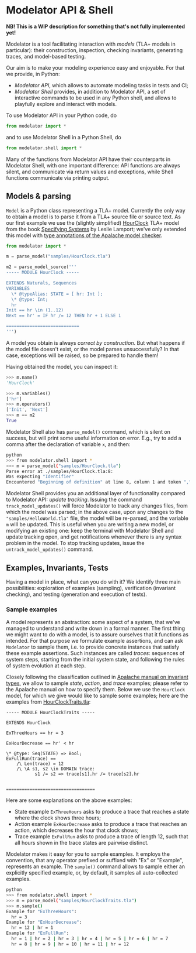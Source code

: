 Modelator API & Shell
===

**NB! This is a WIP description for something that's not fully implemented yet!**

Modelator is a tool facilitating interaction with *models* (TLA+ models in particular): their construction, inspection, checking invariants, generating traces, and model-based testing.

Our aim is to make your modeling experience easy and enjoyable. For that we provide, in Python:
 - *Modelator API*, which allows to automate modeling tasks in tests and CI;
 - *Modelator Shell* provides, in addition to Modelator API, a set of interactive commands to be used in any Python shell, and allows to playfully explore and interact with models.

To use Modelator API in your Python code, do

```python
from modelator import *
```

and to use Modelator Shell in a Python Shell, do

```python
from modelator.shell import *
```

Many of the functions from Modelator API have their counterparts in Modelator Shell, with one important difference: API functions are always silent, and communicate via return values and exceptions, while Shell functions communicate via printing output.


## Models & parsing

`Model` is a Python class representing a TLA+ model. Currently the only way to obtain a model is to parse it from a TLA+ source file or source text. As our first example we use the (slightly simplified) [HourClock](modelator/samples/HourClock.tla) TLA+ model from the book [Specifying Systems](https://www.microsoft.com/en-us/research/uploads/prod/2018/05/book-02-08-08.pdf) by Leslie Lamport; we've only extended this model with [type annotations of the Apalache model checker](https://apalache.informal.systems/docs/tutorials/snowcat-tutorial.html).

```python
from modelator import *

m = parse_model("samples/HourClock.tla")

m2 = parse_model_source('''
----- MODULE HourClock -----

EXTENDS Naturals, Sequences
VARIABLES 
  \* @typeAlias: STATE = [ hr: Int ];
  \* @type: Int;
  hr
Init == hr \in (1..12)
Next == hr' = IF hr /= 12 THEN hr + 1 ELSE 1

============================
''')
```

A model you obtain is always *correct by construction*. But what happens if the model file doesn't exist, or the model parses unsuccessfully? In that case, exceptions will be raised, so be prepared to handle them! 

Having obtained the model, you can inspect it:

```python
>>> m.name()
'HourClock'

>>> m.variables()
['hr']
>>> m.operators()
['Init', 'Next']
>>> m == m2
True
```

Modelator Shell also has `parse_model()` command, which is silent on success, but will print some useful information on error. E.g., try to add a comma after the declaration of variable `x`, and then:

```sh
python
>>> from modelator.shell import *
>>> m = parse_model("samples/HourClock.tla")
Parse error at ./samples/HourClock.tla:8:
Was expecting "Identifier"
Encountered "Beginning of definition" at line 8, column 1 and token ","
```

Modelator Shell provides you an additional layer of functionality compared to Modelator API: *update tracking*. Issuing the command `track_model_updates()` will force Modelator to track any changes files, from which the model was parsed; in the above case, upon any changes to the `"samples/HelloWorld.tla"` file, the model will be re-parsed, and the variable `m` will be updated. This is useful when you are writing a new model, or modifying an existing one: keep the terminal with Modelator Shell and update tracking open, and get notifications whenever there is any syntax problem in the model. To stop tracking updates, issue the `untrack_model_updates()` command.

## Examples, Invariants, Tests

Having a model in place, what can you do with it? We identify three main possibilities: exploration of examples (sampling), verification (invariant checking), and testing (generation and execution of tests).

### Sample examples

A model represents an abstraction: some aspect of a system, that we've managed to understand and write down in a formal manner. The first thing we might want to do with a model, is to assure ourselves that it functions as intended. For that purpose we formulate example assertions, and can ask `Modelator` to sample them, i.e. to provide concrete instances that satisfy these example assertions. Such instances are called _traces_: sequences of system steps, starting from the initial system state, and following the rules of system evolution at each step.

Closely following the classification outlined in [Apalache manual on invariant types](https://apalache.informal.systems/docs/apalache/principles/invariants.html), we allow to sample *state*, *action*, and *trace* examples; please refer to the Apalache manual on how to specify them. Below we use the `HourClock` model, for which we give would like to sample some examples; here are the examples from [HourClockTraits.tla](modelator/samples/HourClockTraits.tla):

```tla
----- MODULE HourClockTraits -----

EXTENDS HourClock

ExThreeHours == hr = 3

ExHourDecrease == hr' < hr

\* @type: Seq(STATE) => Bool;
ExFullRun(trace) == 
    /\ Len(trace) = 12
    /\ \A s1, s2 \in DOMAIN trace: 
           s1 /= s2 => trace[s1].hr /= trace[s2].hr
        

==================================
```

Here are some explanations on the above examples:
- State example `ExThreeHours` asks to produce a trace that reaches a state where the clock shows three hours;
- Action example `ExHourDecrease` asks to produce a trace that reaches an action, which decreases the hour that clock shows;
- Trace example `ExFullRun` asks to produce a trace of length 12, such that all hours shown in the trace states are pairwise distinct.

Modelator makes it easy for you to sample examples. It employs the convention, that any operator prefixed or suffixed with "Ex" or "Example", represents an example. The `sample()` command allows to sample either an explicitly specified example, or, by default, it samples all auto-collected examples.

```sh
python
>>> from modelator.shell import *
>>> m = parse_model("samples/HourClockTraits.tla")
>>> m.sample()
Example for "ExThreeHours": 
  hr = 3
Example for "ExHourDecrease": 
  hr = 12 | hr = 1 
Example for "ExFullRun": 
  hr = 1 | hr = 2 | hr = 3 | hr = 4 | hr = 5 | hr = 6 | hr = 7
  hr = 8 | hr = 9 | hr = 10 | hr = 11 | hr = 12
```